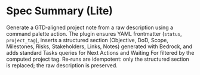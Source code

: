 # Spec Summary (Lite)

Generate a GTD‑aligned project note from a raw description using a command palette action. The plugin ensures YAML frontmatter (`status`, `project_tag`), inserts a structured section (Objective, DoD, Scope, Milestones, Risks, Stakeholders, Links, Notes) generated with Bedrock, and adds standard Tasks queries for Next Actions and Waiting For filtered by the computed project tag. Re‑runs are idempotent: only the structured section is replaced; the raw description is preserved.

